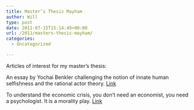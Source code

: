 ```yaml
---
title: Master’s Thesis Mayham
author: Will
type: post
date: 2011-07-15T15:14:49+00:00
url: /2011/masters-thesis-mayham/
categories:
  - Uncategorized

---
```

Articles of interest for my master&#8217;s thesis:

An essay by Yochai Benkler challenging the notion of innate human selfishness and the rational actor theory. [Link][1]

To understand the economic crisis, you don&#8217;t need an economist, you need a psychologist. It is a morality play. [Link][2]

&nbsp;

&nbsp;

&nbsp;

 [1]: http://hbr.org/2011/07/the-unselfish-gene/ar/pr
 [2]: http://www.ft.com/cms/s/e4a6cbbe-a5a3-11e0-83b2-00144feabdc0,Authorised=false.html?_i_location=http%3A%2F%2Fwww.ft.com%2Fcms%2Fs%2F0%2Fe4a6cbbe-a5a3-11e0-83b2-00144feabdc0.html&_i_referer=http%3A%2F%2Fwww.readergoogle.com%2Freader%2Fview%2Ffeed%2Fhttp%3A%2F%2Fwww.zephoria.org%2Fthoughts%2Ffeed%3Fsource%3Dignitionfork#axzz1S7L3ZxvH